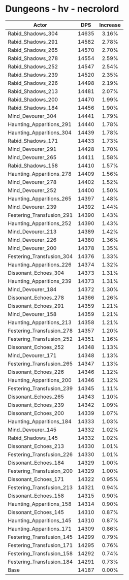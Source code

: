 # Dungeons - hv - necrolord
| Actor | DPS | Increase |
|---|:---:|:---:|
|Rabid_Shadows_304|14635|3.16%|
|Rabid_Shadows_291|14582|2.78%|
|Rabid_Shadows_265|14570|2.70%|
|Rabid_Shadows_278|14554|2.59%|
|Rabid_Shadows_252|14547|2.54%|
|Rabid_Shadows_239|14520|2.35%|
|Rabid_Shadows_226|14498|2.19%|
|Rabid_Shadows_213|14481|2.07%|
|Rabid_Shadows_200|14470|1.99%|
|Rabid_Shadows_184|14456|1.90%|
|Mind_Devourer_304|14441|1.79%|
|Haunting_Apparitions_291|14440|1.78%|
|Haunting_Apparitions_304|14439|1.78%|
|Rabid_Shadows_171|14433|1.73%|
|Mind_Devourer_291|14428|1.70%|
|Mind_Devourer_265|14411|1.58%|
|Rabid_Shadows_158|14410|1.57%|
|Haunting_Apparitions_278|14409|1.56%|
|Mind_Devourer_278|14402|1.52%|
|Mind_Devourer_252|14400|1.50%|
|Haunting_Apparitions_265|14397|1.48%|
|Mind_Devourer_239|14392|1.44%|
|Festering_Transfusion_291|14390|1.43%|
|Haunting_Apparitions_252|14390|1.43%|
|Mind_Devourer_213|14389|1.42%|
|Mind_Devourer_226|14380|1.36%|
|Mind_Devourer_200|14378|1.35%|
|Festering_Transfusion_304|14376|1.33%|
|Haunting_Apparitions_226|14374|1.32%|
|Dissonant_Echoes_304|14373|1.31%|
|Haunting_Apparitions_239|14373|1.31%|
|Mind_Devourer_184|14372|1.30%|
|Dissonant_Echoes_278|14366|1.26%|
|Dissonant_Echoes_291|14359|1.21%|
|Mind_Devourer_158|14359|1.21%|
|Haunting_Apparitions_213|14358|1.21%|
|Festering_Transfusion_278|14357|1.20%|
|Festering_Transfusion_252|14351|1.16%|
|Dissonant_Echoes_252|14348|1.13%|
|Mind_Devourer_171|14348|1.13%|
|Festering_Transfusion_265|14347|1.13%|
|Dissonant_Echoes_226|14346|1.12%|
|Haunting_Apparitions_200|14346|1.12%|
|Festering_Transfusion_239|14345|1.11%|
|Dissonant_Echoes_265|14343|1.10%|
|Dissonant_Echoes_239|14342|1.09%|
|Dissonant_Echoes_200|14339|1.07%|
|Haunting_Apparitions_184|14333|1.03%|
|Mind_Devourer_145|14332|1.02%|
|Rabid_Shadows_145|14332|1.02%|
|Dissonant_Echoes_213|14330|1.01%|
|Festering_Transfusion_226|14330|1.01%|
|Dissonant_Echoes_184|14329|1.00%|
|Festering_Transfusion_200|14329|1.00%|
|Dissonant_Echoes_171|14322|0.95%|
|Festering_Transfusion_213|14321|0.94%|
|Dissonant_Echoes_158|14315|0.90%|
|Haunting_Apparitions_158|14314|0.90%|
|Dissonant_Echoes_145|14310|0.87%|
|Haunting_Apparitions_145|14310|0.87%|
|Haunting_Apparitions_171|14309|0.86%|
|Festering_Transfusion_145|14299|0.79%|
|Festering_Transfusion_171|14295|0.76%|
|Festering_Transfusion_158|14292|0.74%|
|Festering_Transfusion_184|14291|0.73%|
|Base|14187|0.00%|
